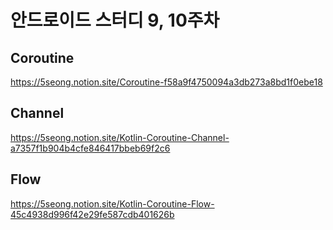 # 안드로이드 스터디 9, 10주차
## Coroutine
https://5seong.notion.site/Coroutine-f58a9f4750094a3db273a8bd1f0ebe18
## Channel
https://5seong.notion.site/Kotlin-Coroutine-Channel-a7357f1b904b4cfe846417bbeb69f2c6
## Flow
https://5seong.notion.site/Kotlin-Coroutine-Flow-45c4938d996f42e29fe587cdb401626b
